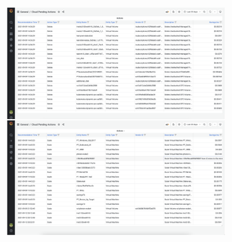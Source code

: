 ![image](../../resources/images/CSPE-Cloud-Pending-Actions-1.png)
![image](../../resources/images/CSPE-Cloud-Pending-Actions-2.png)
